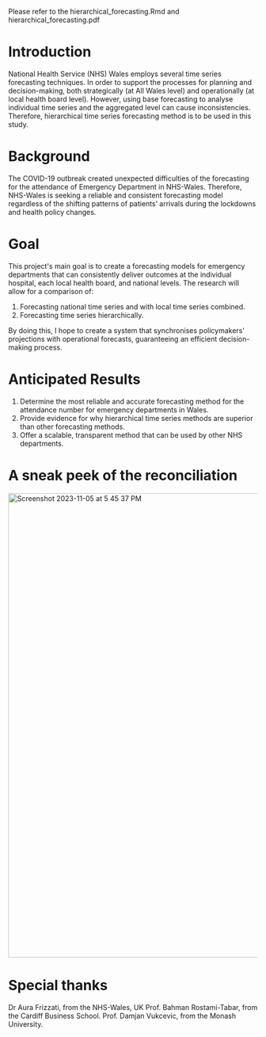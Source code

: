Please refer to the hierarchical_forecasting.Rmd and hierarchical_forecasting.pdf

# Introduction

National Health Service (NHS) Wales employs several time series forecasting techniques. In order to support the processes for planning and decision-making, both strategically (at All Wales level) and operationally (at local health board level). However, using base forecasting to analyse individual time series and the aggregated level can cause inconsistencies. Therefore, hierarchical time series forecasting method is to be used in this study. 

# Background

The COVID-19 outbreak created unexpected difficulties of the forecasting for the attendance of Emergency Department in NHS-Wales. Therefore, NHS-Wales is seeking a reliable and consistent forecasting model regardless of the shifting patterns of patients’ arrivals during the lockdowns and health policy changes. 

# Goal

This project's main goal is to create a forecasting models for emergency departments that can consistently deliver outcomes at the individual hospital, each local health board, and national levels. The research will allow for a comparison of:

1. Forecasting national time series and with local time series combined.
2. Forecasting time series hierarchically.

By doing this, I hope to create a system that synchronises policymakers' projections with operational forecasts, guaranteeing an efficient decision-making process.

# Anticipated Results


1. Determine the most reliable and accurate forecasting method for the attendance number for emergency departments in Wales.
2. Provide evidence for why hierarchical time series methods are superior than other forecasting methods.
3. Offer a scalable, transparent method that can be used by other NHS departments.

# A sneak peek of the reconciliation
<img width="937" alt="Screenshot 2023-11-05 at 5 45 37 PM" src="https://github.com/JaniceHsinHSU/NHS_forecast/assets/80805593/1af5f2ff-6657-4301-acb3-85b1083c9037">

# Special thanks

Dr Aura Frizzati, from the NHS-Wales, UK
Prof. Bahman Rostami-Tabar, from the Cardiff Business School.
Prof. Damjan Vukcevic, from the Monash University.

